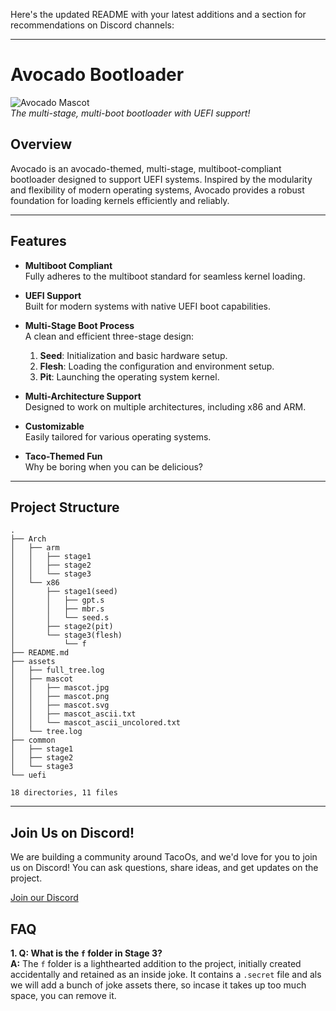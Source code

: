 Here's the updated README with your latest additions and a section for recommendations on Discord channels:

---

# Avocado Bootloader

![Avocado Mascot](./assets/mascot/mascot.svg)  
*The multi-stage, multi-boot bootloader with UEFI support!*

## Overview

Avocado is an avocado-themed, multi-stage, multiboot-compliant bootloader designed to support UEFI systems. Inspired by the modularity and flexibility of modern operating systems, Avocado provides a robust foundation for loading kernels efficiently and reliably.

---

## Features

- **Multiboot Compliant**  
  Fully adheres to the multiboot standard for seamless kernel loading.  

- **UEFI Support**  
  Built for modern systems with native UEFI boot capabilities.  

- **Multi-Stage Boot Process**  
  A clean and efficient three-stage design:
  1. **Seed**: Initialization and basic hardware setup.
  2. **Flesh**: Loading the configuration and environment setup.
  3. **Pit**: Launching the operating system kernel.

- **Multi-Architecture Support**  
  Designed to work on multiple architectures, including x86 and ARM.  

- **Customizable**  
  Easily tailored for various operating systems.  

- **Taco-Themed Fun**  
  Why be boring when you can be delicious?

---

## Project Structure
```plaintext
.
├── Arch
│   ├── arm
│   │   ├── stage1
│   │   ├── stage2
│   │   └── stage3
│   └── x86
│       ├── stage1(seed)
│       │   ├── gpt.s
│       │   ├── mbr.s
│       │   └── seed.s
│       ├── stage2(pit)
│       └── stage3(flesh)
│           └── f
├── README.md
├── assets
│   ├── full_tree.log
│   ├── mascot
│   │   ├── mascot.jpg
│   │   ├── mascot.png
│   │   ├── mascot.svg
│   │   ├── mascot_ascii.txt
│   │   └── mascot_ascii_uncolored.txt
│   └── tree.log
├── common
│   ├── stage1
│   ├── stage2
│   └── stage3
└── uefi

18 directories, 11 files
```

---

## Join Us on Discord!

We are building a community around TacoOs, and we'd love for you to join us on Discord! You can ask questions, share ideas, and get updates on the project.

[Join our Discord](https://discord.gg/4R22B5F4)

## FAQ  

**1. Q: What is the `f` folder in Stage 3?**  
**A:** The `f` folder is a lighthearted addition to the project, initially created accidentally and retained as an inside joke. It contains a `.secret` file and als we will add a bunch of joke assets there, so incase it takes up too much space, you can remove it.